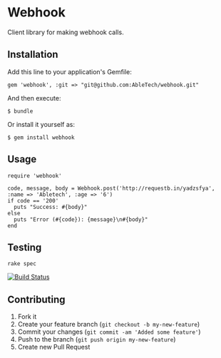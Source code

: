 # Webhook

Client library for making webhook calls.

## Installation

Add this line to your application's Gemfile:

    gem 'webhook', :git => "git@github.com:AbleTech/webhook.git"

And then execute:

    $ bundle

Or install it yourself as:

    $ gem install webhook

## Usage

    require 'webhook'

    code, message, body = Webhook.post('http://requestb.in/yadzsfya', :name => 'Abletech', :age => '6')
    if code == '200'
      puts "Success: #{body}"
    else
      puts "Error (#{code}): {message}\n#{body}"
    end

## Testing

    rake spec

[![Build Status](https://secure.travis-ci.org/AbleTech/webhook.png)](http://travis-ci.org/AbleTech/webhook)

## Contributing

1. Fork it
2. Create your feature branch (`git checkout -b my-new-feature`)
3. Commit your changes (`git commit -am 'Added some feature'`)
4. Push to the branch (`git push origin my-new-feature`)
5. Create new Pull Request